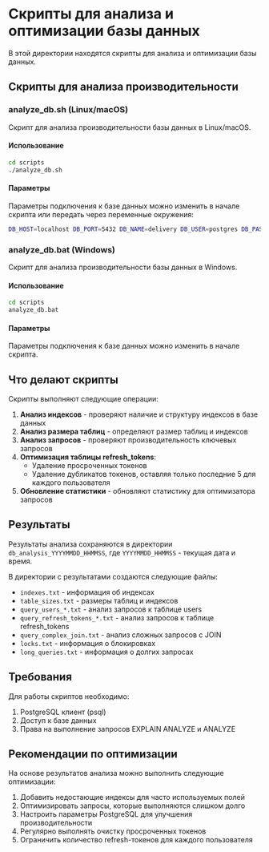 # Скрипты для анализа и оптимизации базы данных

В этой директории находятся скрипты для анализа и оптимизации базы данных.

## Скрипты для анализа производительности

### analyze_db.sh (Linux/macOS)

Скрипт для анализа производительности базы данных в Linux/macOS.

#### Использование

```bash
cd scripts
./analyze_db.sh
```

#### Параметры

Параметры подключения к базе данных можно изменить в начале скрипта или передать через переменные окружения:

```bash
DB_HOST=localhost DB_PORT=5432 DB_NAME=delivery DB_USER=postgres DB_PASSWORD=postgres ./analyze_db.sh
```

### analyze_db.bat (Windows)

Скрипт для анализа производительности базы данных в Windows.

#### Использование

```cmd
cd scripts
analyze_db.bat
```

#### Параметры

Параметры подключения к базе данных можно изменить в начале скрипта.

## Что делают скрипты

Скрипты выполняют следующие операции:

1. **Анализ индексов** - проверяют наличие и структуру индексов в базе данных
2. **Анализ размера таблиц** - определяют размер таблиц и индексов
3. **Анализ запросов** - проверяют производительность ключевых запросов
4. **Оптимизация таблицы refresh_tokens**:
   - Удаление просроченных токенов
   - Удаление дубликатов токенов, оставляя только последние 5 для каждого пользователя
5. **Обновление статистики** - обновляют статистику для оптимизатора запросов

## Результаты

Результаты анализа сохраняются в директории `db_analysis_YYYYMMDD_HHMMSS`, где `YYYYMMDD_HHMMSS` - текущая дата и время.

В директории с результатами создаются следующие файлы:

- `indexes.txt` - информация об индексах
- `table_sizes.txt` - размеры таблиц и индексов
- `query_users_*.txt` - анализ запросов к таблице users
- `query_refresh_tokens_*.txt` - анализ запросов к таблице refresh_tokens
- `query_complex_join.txt` - анализ сложных запросов с JOIN
- `locks.txt` - информация о блокировках
- `long_queries.txt` - информация о долгих запросах

## Требования

Для работы скриптов необходимо:

1. PostgreSQL клиент (psql)
2. Доступ к базе данных
3. Права на выполнение запросов EXPLAIN ANALYZE и ANALYZE

## Рекомендации по оптимизации

На основе результатов анализа можно выполнить следующие оптимизации:

1. Добавить недостающие индексы для часто используемых полей
2. Оптимизировать запросы, которые выполняются слишком долго
3. Настроить параметры PostgreSQL для улучшения производительности
4. Регулярно выполнять очистку просроченных токенов
5. Ограничить количество refresh-токенов для каждого пользователя 